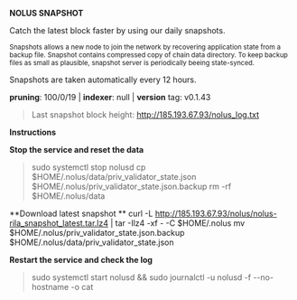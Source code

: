 **NOLUS SNAPSHOT**

Catch the latest block faster by using our daily snapshots.

<sub>
Snapshots allows a new node to join the network by recovering application state from a backup file. Snapshot contains compressed copy of chain data directory. To keep backup files as small as plausible, snapshot server is periodically beeing state-synced.
</sub>

Snapshots are taken automatically every 12 hours.

**pruning**: 100/0/19 | **indexer**: null | **version** tag: v0.1.43

> Last snapshot block height: http://185.193.67.93/nolus_log.txt

**Instructions**

**Stop the service and reset the data**

> sudo systemctl stop nolusd
> cp $HOME/.nolus/data/priv_validator_state.json $HOME/.nolus/priv_validator_state.json.backup
> rm -rf $HOME/.nolus/data

**Download latest snapshot **
curl -L http://185.193.67.93/nolus/nolus-rila_snapshot_latest.tar.lz4 | tar -Ilz4 -xf - -C $HOME/.nolus
mv $HOME/.nolus/priv_validator_state.json.backup $HOME/.nolus/data/priv_validator_state.json

**Restart the service and check the log**

> sudo systemctl start nolusd && sudo journalctl -u nolusd -f --no-hostname -o cat
